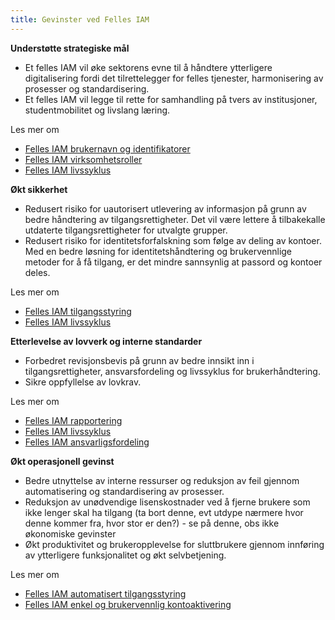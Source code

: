 ```yaml
---
title: Gevinster ved Felles IAM
---
```


**Understøtte strategiske mål**

* Et felles IAM vil øke sektorens evne til å håndtere ytterligere digitalisering fordi det tilrettelegger for
 felles tjenester, harmonisering av prosesser og standardisering.
* Et felles IAM vil legge til rette for samhandling på tvers av institusjoner, studentmobilitet og livslang
læring.

Les mer om
* [Felles IAM brukernavn og identifikatorer](./brukernavn)
* [Felles IAM virksomhetsroller](./virksomhetsroller)
* [Felles IAM livssyklus](./livssyklus)

**Økt sikkerhet**

* Redusert risiko for uautorisert utlevering av informasjon på grunn av bedre håndtering av tilgangsrettigheter. Det vil være lettere  å tilbakekalle utdaterte tilgangsrettigheter for utvalgte grupper.
* Redusert risiko for identitetsforfalskning som følge av deling av kontoer. Med en bedre løsning for identitetshåndtering og brukervennlige metoder for å få tilgang, er det mindre sannsynlig at passord og kontoer deles.

Les mer om
* [Felles IAM tilgangsstyring](./tilgangsstyring)
* [Felles IAM livssyklus](./livssyklus)

**Etterlevelse av lovverk og interne standarder**

* Forbedret revisjonsbevis på grunn av bedre innsikt inn i tilgangsrettigheter, ansvarsfordeling og livssyklus for brukerhåndtering.
* Sikre oppfyllelse av lovkrav.

Les mer om
* [Felles IAM rapportering](./rapportering)
* [Felles IAM livssyklus](./livssyklus)
* [Felles IAM ansvarligsfordeling](./ansvar)

**Økt operasjonell gevinst**

*  Bedre utnyttelse av interne ressurser og reduksjon av feil gjennom automatisering og standardisering av prosesser.
*  Reduksjon av unødvendige lisenskostnader ved å fjerne brukere som ikke lenger skal ha tilgang (ta bort denne, evt utdype nærmere hvor denne kommer fra, hvor stor er den?) - se på denne, obs ikke økonomiske gevinster
*  Økt produktivitet og brukeropplevelse for sluttbrukere gjennom innføring av ytterligere funksjonalitet og økt selvbetjening.

Les mer om
* [Felles IAM automatisert tilgangsstyring](./tilgangsstyring)
* [Felles IAM enkel og brukervennlig kontoaktivering](./kontoaktivering)
